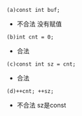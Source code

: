 `(a)const int buf;`
- 不合法 没有赋值

`(b)int cnt = 0;`
- 合法

`(c)const int sz = cnt;`
- 合法

`(d)++cnt; ++sz;`
- 不合法 sz是const
